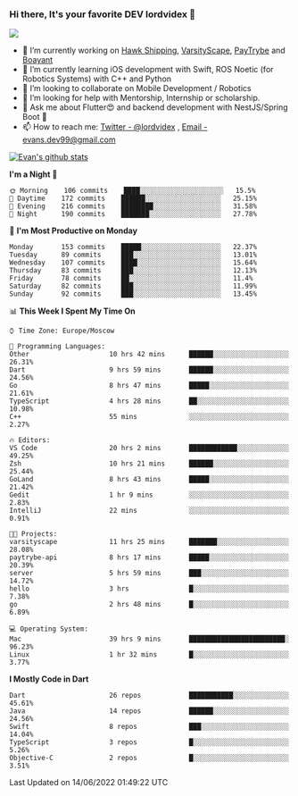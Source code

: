### Hi there, It's your favorite DEV lordvidex 👋
<img src="https://komarev.com/ghpvc/?username=lordvidex&label=Views&color=blue&style=plastic" />
<!--
**lordvidex/lordvidex** is a ✨ _special_ ✨ repository because its `README.md` (this file) appears on your GitHub profile.
Here are some ideas to get you started:
-->

- 🔭 I’m currently working on [Hawk Shipping](https://hawkshipping.com), [VarsityScape](https://varsityscape.com), [PayTrybe](https://www.paytrybe.com) and [Boayant](https://www.github.com/boayant-dev)
- 🌱 I’m currently learning iOS development with Swift, ROS Noetic (for Robotics Systems) with C++ and Python
- 👯 I’m looking to collaborate on Mobile Development / Robotics
- 🤔 I’m looking for help with Mentorship, Internship or scholarship.
- 💬 Ask me about Flutter😍 and backend development with NestJS/Spring Boot 🔮
- 📫 How to reach me: [Twitter - @lordvidex](https://twitter.com/lordvidex) , [Email - evans.dev99@gmail.com](mailto:evans.dev99@gmail.com?body=Hello%20Evans,)

<div>
<!-- <a href="https://github.com/lordvidex">
  <img src="https://github-readme-stats.vercel.app/api/top-langs/?username=lordvidex&theme=light" />
</a>    -->
<!-- [![Top Langs](https://github-readme-stats.vercel.app/api/top-langs/?username=lordvidex)](https://github.com/lordvidex/)  -->

<a href="https://github.com/lordvidex">
 <img src="https://github-readme-stats.vercel.app/api?username=lordvidex&show_icons=true&theme=light&line_height=27" alt="Evan's github stats"/>
</a>
</div>


<!--
  <a href="https://github.com/iampawan/FlutterExampleApps">
    <img align="center" src="https://github-readme-stats.vercel.app/api/pin/?username=iampawan&repo=FlutterExampleApps&theme=light" />

  </a>
  <a href="https://github.com/iampawan/VelocityX">
   <img align="center" src="https://github-readme-stats.vercel.app/api/pin/?username=iampawan&repo=VelocityX&theme=light" />
  </a>
-->
<!--START_SECTION:waka-->
**I'm a Night 🦉** 

```text
🌞 Morning    106 commits    ████░░░░░░░░░░░░░░░░░░░░░   15.5% 
🌆 Daytime    172 commits    ██████░░░░░░░░░░░░░░░░░░░   25.15% 
🌃 Evening    216 commits    ████████░░░░░░░░░░░░░░░░░   31.58% 
🌙 Night      190 commits    ███████░░░░░░░░░░░░░░░░░░   27.78%

```
📅 **I'm Most Productive on Monday** 

```text
Monday       153 commits    █████░░░░░░░░░░░░░░░░░░░░   22.37% 
Tuesday      89 commits     ███░░░░░░░░░░░░░░░░░░░░░░   13.01% 
Wednesday    107 commits    ████░░░░░░░░░░░░░░░░░░░░░   15.64% 
Thursday     83 commits     ███░░░░░░░░░░░░░░░░░░░░░░   12.13% 
Friday       78 commits     ██░░░░░░░░░░░░░░░░░░░░░░░   11.4% 
Saturday     82 commits     ███░░░░░░░░░░░░░░░░░░░░░░   11.99% 
Sunday       92 commits     ███░░░░░░░░░░░░░░░░░░░░░░   13.45%

```


📊 **This Week I Spent My Time On** 

```text
⌚︎ Time Zone: Europe/Moscow

💬 Programming Languages: 
Other                    10 hrs 42 mins      ██████░░░░░░░░░░░░░░░░░░░   26.31% 
Dart                     9 hrs 59 mins       ██████░░░░░░░░░░░░░░░░░░░   24.56% 
Go                       8 hrs 47 mins       █████░░░░░░░░░░░░░░░░░░░░   21.61% 
TypeScript               4 hrs 28 mins       ██░░░░░░░░░░░░░░░░░░░░░░░   10.98% 
C++                      55 mins             ░░░░░░░░░░░░░░░░░░░░░░░░░   2.27%

🔥 Editors: 
VS Code                  20 hrs 2 mins       ████████████░░░░░░░░░░░░░   49.25% 
Zsh                      10 hrs 21 mins      ██████░░░░░░░░░░░░░░░░░░░   25.44% 
GoLand                   8 hrs 43 mins       █████░░░░░░░░░░░░░░░░░░░░   21.42% 
Gedit                    1 hr 9 mins         ░░░░░░░░░░░░░░░░░░░░░░░░░   2.83% 
IntelliJ                 22 mins             ░░░░░░░░░░░░░░░░░░░░░░░░░   0.91%

🐱‍💻 Projects: 
varsityscape             11 hrs 25 mins      ███████░░░░░░░░░░░░░░░░░░   28.08% 
paytrybe-api             8 hrs 17 mins       █████░░░░░░░░░░░░░░░░░░░░   20.39% 
server                   5 hrs 59 mins       ███░░░░░░░░░░░░░░░░░░░░░░   14.72% 
hello                    3 hrs               █░░░░░░░░░░░░░░░░░░░░░░░░   7.38% 
go                       2 hrs 48 mins       █░░░░░░░░░░░░░░░░░░░░░░░░   6.89%

💻 Operating System: 
Mac                      39 hrs 9 mins       ████████████████████████░   96.23% 
Linux                    1 hr 32 mins        █░░░░░░░░░░░░░░░░░░░░░░░░   3.77%

```

**I Mostly Code in Dart** 

```text
Dart                     26 repos            ███████████░░░░░░░░░░░░░░   45.61% 
Java                     14 repos            ██████░░░░░░░░░░░░░░░░░░░   24.56% 
Swift                    8 repos             ███░░░░░░░░░░░░░░░░░░░░░░   14.04% 
TypeScript               3 repos             █░░░░░░░░░░░░░░░░░░░░░░░░   5.26% 
Objective-C              2 repos             █░░░░░░░░░░░░░░░░░░░░░░░░   3.51%

```



 Last Updated on 14/06/2022 01:49:22 UTC
<!--END_SECTION:waka-->
